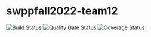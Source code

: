 # swppfall2022-team12
[![Build Status](https://travis-ci.com/swsnu/swppfall2022-team12.svg?branch=main)](https://travis-ci.com/swsnu/swppfall2022-team12)
[![Quality Gate Status](https://sonarcloud.io/api/project_badges/measure?project=swsnu_swppfall2022-team12&metric=alert_status)](https://sonarcloud.io/dashboard?id=swsnu_swppfall2022-team12)
[![Coverage Status](https://coveralls.io/repos/github/swsnu/swpp2022-team12/badge.svg?branch=main)](https://coveralls.io/github/swsnu/swpp2022-team12?branch=main)
